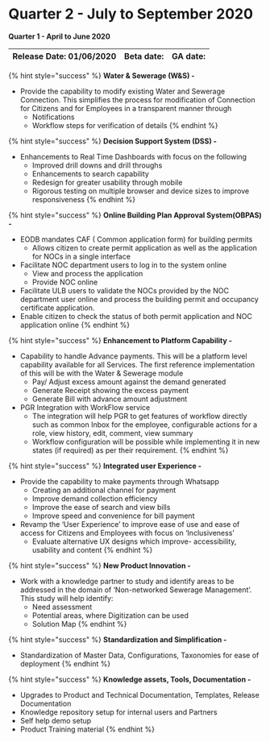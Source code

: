 # Quarter 2 - July to September 2020

**Quarter 1 - April to June 2020**

| Release Date: 01/06/2020 | Beta date:  | GA date:  |
| :--- | :--- | :--- |


{% hint style="success" %}
**Water & Sewerage \(W&S\) -** 

* Provide the capability to modify existing Water and Sewerage Connection. This simplifies the process for modification of Connection for Citizens and for Employees in a transparent manner through
  * Notifications
  * Workflow steps for verification of details
{% endhint %}

{% hint style="success" %}
**Decision Support System \(DSS\) -**

* Enhancements to Real Time Dashboards with focus on the following
  * Improved drill downs and drill throughs
  * Enhancements to search capability
  * Redesign for greater usability through mobile
  * Rigorous testing on multiple browser and device sizes to improve responsiveness
{% endhint %}

{% hint style="success" %}
**Online Building Plan Approval System\(OBPAS\) -** 

* EODB mandates CAF \( Common application form\) for building permits
  * Allows citizen to create permit application as well as the application for NOCs in a single interface
* Facilitate NOC department users to log in to the system online
  * View and process the application
  * Provide NOC online
* Facilitate ULB users to validate the NOCs provided by the NOC department user online and process the building permit and occupancy certificate application.
* Enable citizen to check the status of both permit application and NOC application online
{% endhint %}

{% hint style="success" %}
**Enhancement to Platform Capability -**

* Capability to handle Advance payments. This will be a platform level capability available for all Services. The first reference implementation of this will be with the Water & Sewerage module 
  * Pay/ Adjust excess amount against the demand generated
  * Generate Receipt showing the excess payment
  * Generate Bill with advance amount adjustment
* PGR Integration with WorkFlow service
  * The integration will help PGR to get features of workflow directly such as common Inbox for the employee, configurable actions for a role, view history, edit, comment, view summary
  * Workflow configuration will be possible while implementing it in new states \(if required\) as per their requirement.
{% endhint %}

{% hint style="success" %}
**Integrated user Experience -** 

* Provide the capability to make payments through Whatsapp
  * Creating an additional channel for payment
  * Improve demand collection efficiency
  * Improve the ease of search and view bills
  * Improve speed and convenience for bill payment
* Revamp the ‘User Experience’ to improve ease of use and ease of access for Citizens and Employees with focus on ‘Inclusiveness’
  * Evaluate alternative UX designs which improve- accessibility, usability and content
{% endhint %}

{% hint style="success" %}
**New Product Innovation -** 

* Work with a knowledge partner to study and identify areas to be addressed in the domain of ‘Non-networked Sewerage Management’.  This study will help identify:
  * Need assessment 
  * Potential areas, where Digitization can be used
  * Solution Map
{% endhint %}

{% hint style="success" %}
**Standardization and Simplification -**

* Standardization of Master Data, Configurations, Taxonomies for ease of deployment
{% endhint %}

{% hint style="success" %}
**Knowledge assets, Tools, Documentation -**

* Upgrades to Product and Technical Documentation, Templates, Release Documentation
* Knowledge repository setup for internal users and Partners
* Self help demo setup
* Product Training material
{% endhint %}



